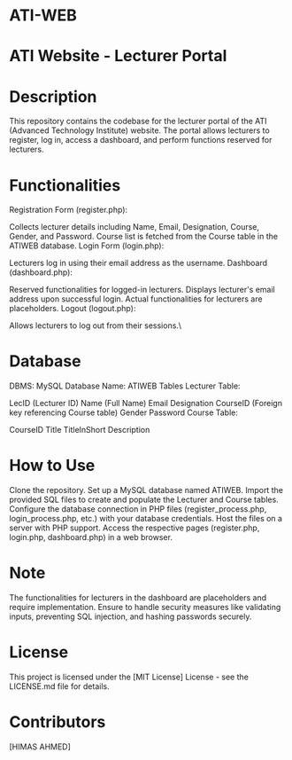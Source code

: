 # ATI-WEB


# ATI Website - Lecturer Portal


# Description
This repository contains the codebase for the lecturer portal of the ATI (Advanced Technology Institute) website. The portal allows lecturers to register, log in, access a dashboard, and perform functions reserved for lecturers.

# Functionalities
Registration Form (register.php):

Collects lecturer details including Name, Email, Designation, Course, Gender, and Password.
Course list is fetched from the Course table in the ATIWEB database.
Login Form (login.php):

Lecturers log in using their email address as the username.
Dashboard (dashboard.php):

Reserved functionalities for logged-in lecturers.
Displays lecturer's email address upon successful login.
Actual functionalities for lecturers are placeholders.
Logout (logout.php):

Allows lecturers to log out from their sessions.\

# Database
DBMS: MySQL
Database Name: ATIWEB
Tables
Lecturer Table:

LecID (Lecturer ID)
Name (Full Name)
Email
Designation
CourseID (Foreign key referencing Course table)
Gender
Password
Course Table:

CourseID
Title
TitleInShort
Description

# How to Use
Clone the repository.
Set up a MySQL database named ATIWEB.
Import the provided SQL files to create and populate the Lecturer and Course tables.
Configure the database connection in PHP files (register_process.php, login_process.php, etc.) with your database credentials.
Host the files on a server with PHP support.
Access the respective pages (register.php, login.php, dashboard.php) in a web browser.
# Note
The functionalities for lecturers in the dashboard are placeholders and require implementation.
Ensure to handle security measures like validating inputs, preventing SQL injection, and hashing passwords securely.

# License
This project is licensed under the [MIT License] License - see the LICENSE.md file for details.

# Contributors
[HIMAS AHMED]
